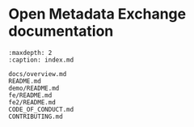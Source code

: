# Open Metadata Exchange documentation
```{toctree}
:maxdepth: 2
:caption: index.md

docs/overview.md
README.md
demo/README.md
fe/README.md
fe2/README.md
CODE_OF_CONDUCT.md
CONTRIBUTING.md
```
